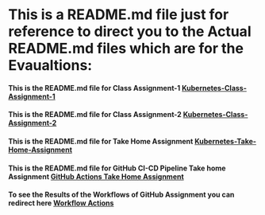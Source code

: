 # This is a README.md file just for reference to direct you to the Actual README.md files which are for the Evaualtions:

#### This is the README.md file for Class Assignment-1 [Kubernetes-Class-Assignment-1](https://github.com/syedsofiyan2004/Git_Hub_CI-CD_Pipelines/blob/main/Kubernetes-Class-Assignment/My-First-Deployment/README.md)

#### This is the README.md file for Class Assignment-2 [Kubernetes-Class-Assignment-2](https://github.com/syedsofiyan2004/Git_Hub_CI-CD_Pipelines/blob/main/Kubernetes-Class-Assignment/My-First-Pod/README.md)

#### This is the README.md file for Take Home Assignment [Kubernetes-Take-Home-Assignment](https://github.com/syedsofiyan2004/Git_Hub_CI-CD_Pipelines/blob/main/Kubernetes-Take-home%20Assignment/README.md)


#### This is the README.md file for GitHub CI-CD Pipeline Take home Assignment [GitHub Actions Take Home Assignment](https://github.com/syedsofiyan2004/Git_Hub_CI-CD_Pipelines/blob/main/Git-Hub_CI-CD_Pipeline/README.md)


#### To see the Results of the Workflows of GitHub Assignment you can redirect here [Workflow Actions](https://github.com/syedsofiyan2004/Git_Hub_CI-CD_Pipelines/actions)
